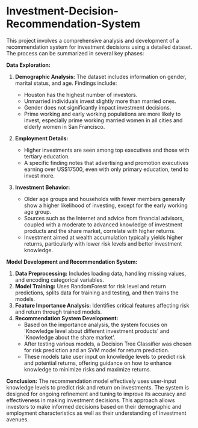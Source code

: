 # Investment-Decision-Recommendation-System
This project involves a comprehensive analysis and development of a recommendation system for investment decisions using a detailed dataset. The process can be summarized in several key phases:

**Data Exploration:**
1. **Demographic Analysis:** The dataset includes information on gender, marital status, and age. Findings include:
   - Houston has the highest number of investors.
   - Unmarried individuals invest slightly more than married ones.
   - Gender does not significantly impact investment decisions.
   - Prime working and early working populations are more likely to invest, especially prime working married women in all cities and elderly women in San Francisco.
   
2. **Employment Details:**
   - Higher investments are seen among top executives and those with tertiary education.
   - A specific finding notes that advertising and promotion executives earning over US$17500, even with only primary education, tend to invest more.
   
3. **Investment Behavior:**
   - Older age groups and households with fewer members generally show a higher likelihood of investing, except for the early working age group.
   - Sources such as the Internet and advice from financial advisors, coupled with a moderate to advanced knowledge of investment products and the share market, correlate with higher returns.
   - Investment aimed at wealth accumulation typically yields higher returns, particularly with lower risk levels and better investment knowledge.

**Model Development and Recommendation System:**
1. **Data Preprocessing:** Includes loading data, handling missing values, and encoding categorical variables.
2. **Model Training:** Uses RandomForest for risk level and return predictions, splits data for training and testing, and then trains the models.
3. **Feature Importance Analysis:** Identifies critical features affecting risk and return through trained models.
4. **Recommendation System Development:**
   - Based on the importance analysis, the system focuses on 'Knowledge level about different investment products' and 'Knowledge about the share market'.
   - After testing various models, a Decision Tree Classifier was chosen for risk prediction and an SVM model for return prediction.
   - These models take user input on knowledge levels to predict risk and potential returns, offering guidance on how to enhance knowledge to minimize risks and maximize returns.

**Conclusion:**
The recommendation model effectively uses user-input knowledge levels to predict risk and return on investments. The system is designed for ongoing refinement and tuning to improve its accuracy and effectiveness in making investment decisions. This approach allows investors to make informed decisions based on their demographic and employment characteristics as well as their understanding of investment avenues.
